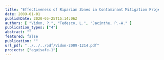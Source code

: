 ```yaml
---
title: "Effectiveness of Riparian Zones in Contaminant Mitigation Project acronym: AQUISAFE 1"
date: 2009-01-01
publishDate: 2020-05-25T15:14:06Z
authors: [ "Vidon, P.", "Tedesco, L.", "Jacinthe, P.-A." ]
publication_types: ["4"]
abstract: ""
featured: false
publication: ""
url_pdf: "../../../pdf/Vidon-2009-1214.pdf"
projects: ["aquisafe-1"]
---
```



